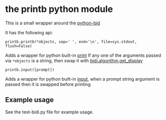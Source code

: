 # the printb python module

This is a small wrapper around the [python-bid](https://pypi.org/project/python-bidi/)

It has the following api:

```printb.printb(*objects, sep=' ', end='\n', file=sys.stdout, flush=False)```

Adds a wrapper for python built-in [print](https://docs.python.org/3/library/functions.html#print) If any one of the arguments passed via ```*objects``` is a string, then swap it with 
[bidi.algorithm.get_display](https://pypi.org/project/python-bidi/)

```printb.input([prompt])```

Adds a wrapper for python built-in [input](https://docs.python.org/3/library/functions.html#input), when a prompt string argument is passed then it is swapped before printing
 
## Example usage

See the test-bidi.py file for example usage.
